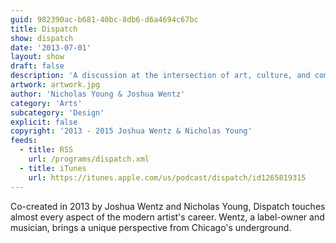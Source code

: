 ```yaml
---
guid: 982390ac-b681-40bc-8db6-d6a4694c67bc
title: Dispatch
show: dispatch
date: '2013-07-01'
layout: show
draft: false
description: 'A discussion at the intersection of art, culture, and commerce.'
artwork: artwork.jpg
author: 'Nicholas Young & Joshua Wentz'
category: 'Arts'
subcategory: 'Design'
explicit: false
copyright: '2013 - 2015 Joshua Wentz & Nicholas Young'
feeds:
  - title: RSS
    url: /programs/dispatch.xml
  - title: iTunes
    url: https://itunes.apple.com/us/podcast/dispatch/id1265819315
---
```

Co-created in 2013 by Joshua Wentz and Nicholas Young, Dispatch touches almost every aspect of the modern artist's career. Wentz, a label-owner and musician, brings a unique perspective from Chicago's underground. 
